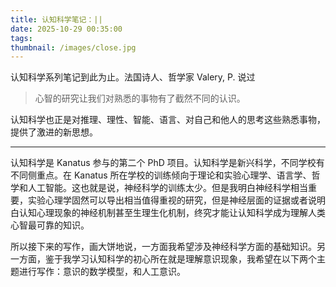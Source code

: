 ```yaml
---
title: 认知科学笔记：||
date: 2025-10-29 00:35:00
tags:
thumbnail: /images/close.jpg
---
```


认知科学系列笔记到此为止。法国诗人、哲学家 Valery, P. 说过

> 心智的研究让我们对熟悉的事物有了截然不同的认识。

认知科学也正是对推理、理性、智能、语言、对自己和他人的思考这些熟悉事物，提供了激进的新思想。

---

认知科学是 Kanatus 参与的第二个 PhD 项目。认知科学是新兴科学，不同学校有不同侧重点。在 Kanatus 所在学校的训练倾向于理论和实验心理学、语言学、哲学和人工智能。这也就是说，神经科学的训练太少。但是我明白神经科学相当重要，实验心理学固然可以导出相当值得重视的研究，但是神经层面的证据或者说明白认知心理现象的神经机制甚至生理生化机制，终究才能让认知科学成为理解人类心智最可靠的知识。

所以接下来的写作，画大饼地说，一方面我希望涉及神经科学方面的基础知识。另一方面，鉴于我学习认知科学的初心所在就是理解意识现象，我希望在以下两个主题进行写作：意识的数学模型，和人工意识。